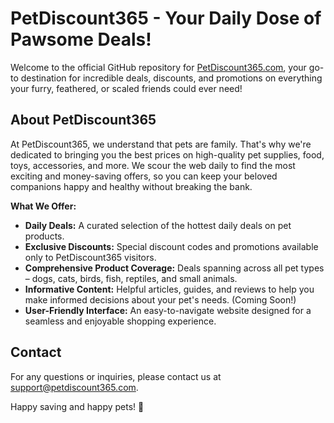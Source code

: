 # PetDiscount365 - Your Daily Dose of Pawsome Deals!

Welcome to the official GitHub repository for [PetDiscount365.com](www.petdiscount365.com), your go-to destination for incredible deals, discounts, and promotions on everything your furry, feathered, or scaled friends could ever need!

## About PetDiscount365

At PetDiscount365, we understand that pets are family. That's why we're dedicated to bringing you the best prices on high-quality pet supplies, food, toys, accessories, and more.  We scour the web daily to find the most exciting and money-saving offers, so you can keep your beloved companions happy and healthy without breaking the bank.

**What We Offer:**

*   **Daily Deals:**  A curated selection of the hottest daily deals on pet products.
*   **Exclusive Discounts:** Special discount codes and promotions available only to PetDiscount365 visitors.
*   **Comprehensive Product Coverage:** Deals spanning across all pet types – dogs, cats, birds, fish, reptiles, and small animals.
*   **Informative Content:**  Helpful articles, guides, and reviews to help you make informed decisions about your pet's needs. (Coming Soon!)
*   **User-Friendly Interface:** An easy-to-navigate website designed for a seamless and enjoyable shopping experience.

## Contact

For any questions or inquiries, please contact us at [support@petdiscount365.com](mailto:support@petdiscount365.com).

Happy saving and happy pets! 🐾
